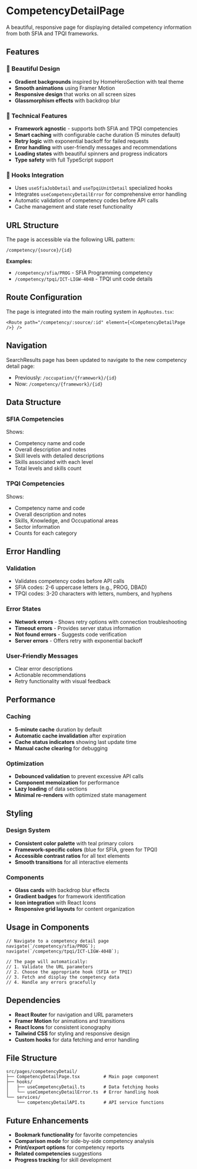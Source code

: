 # CompetencyDetailPage

A beautiful, responsive page for displaying detailed competency information from both SFIA and TPQI frameworks.

## Features

### 🎨 Beautiful Design
- **Gradient backgrounds** inspired by HomeHeroSection with teal theme
- **Smooth animations** using Framer Motion
- **Responsive design** that works on all screen sizes
- **Glassmorphism effects** with backdrop blur

### 🔧 Technical Features
- **Framework agnostic** - supports both SFIA and TPQI competencies
- **Smart caching** with configurable cache duration (5 minutes default)
- **Retry logic** with exponential backoff for failed requests
- **Error handling** with user-friendly messages and recommendations
- **Loading states** with beautiful spinners and progress indicators
- **Type safety** with full TypeScript support

### 🚀 Hooks Integration
- Uses `useSfiaJobDetail` and `useTpqiUnitDetail` specialized hooks
- Integrates `useCompetencyDetailError` for comprehensive error handling
- Automatic validation of competency codes before API calls
- Cache management and state reset functionality

## URL Structure

The page is accessible via the following URL pattern:
```
/competency/{source}/{id}
```

**Examples:**
- `/competency/sfia/PROG` - SFIA Programming competency
- `/competency/tpqi/ICT-LIGW-404B` - TPQI unit code details

## Route Configuration

The page is integrated into the main routing system in `AppRoutes.tsx`:

```tsx
<Route path="/competency/:source/:id" element={<CompetencyDetailPage />} />
```

## Navigation

SearchResults page has been updated to navigate to the new competency detail page:
- Previously: `/occupation/{framework}/{id}`
- Now: `/competency/{framework}/{id}`

## Data Structure

### SFIA Competencies
Shows:
- Competency name and code
- Overall description and notes
- Skill levels with detailed descriptions
- Skills associated with each level
- Total levels and skills count

### TPQI Competencies
Shows:
- Competency name and code
- Overall description and notes
- Skills, Knowledge, and Occupational areas
- Sector information
- Counts for each category

## Error Handling

### Validation
- Validates competency codes before API calls
- SFIA codes: 2-6 uppercase letters (e.g., PROG, DBAD)
- TPQI codes: 3-20 characters with letters, numbers, and hyphens

### Error States
- **Network errors** - Shows retry options with connection troubleshooting
- **Timeout errors** - Provides server status information
- **Not found errors** - Suggests code verification
- **Server errors** - Offers retry with exponential backoff

### User-Friendly Messages
- Clear error descriptions
- Actionable recommendations
- Retry functionality with visual feedback

## Performance

### Caching
- **5-minute cache** duration by default
- **Automatic cache invalidation** after expiration
- **Cache status indicators** showing last update time
- **Manual cache clearing** for debugging

### Optimization
- **Debounced validation** to prevent excessive API calls
- **Component memoization** for performance
- **Lazy loading** of data sections
- **Minimal re-renders** with optimized state management

## Styling

### Design System
- **Consistent color palette** with teal primary colors
- **Framework-specific colors** (blue for SFIA, green for TPQI)
- **Accessible contrast ratios** for all text elements
- **Smooth transitions** for all interactive elements

### Components
- **Glass cards** with backdrop blur effects
- **Gradient badges** for framework identification
- **Icon integration** with React Icons
- **Responsive grid layouts** for content organization

## Usage in Components

```tsx
// Navigate to a competency detail page
navigate(`/competency/sfia/PROG`);
navigate(`/competency/tpqi/ICT-LIGW-404B`);

// The page will automatically:
// 1. Validate the URL parameters
// 2. Choose the appropriate hook (SFIA or TPQI)
// 3. Fetch and display the competency data
// 4. Handle any errors gracefully
```

## Dependencies

- **React Router** for navigation and URL parameters
- **Framer Motion** for animations and transitions
- **React Icons** for consistent iconography
- **Tailwind CSS** for styling and responsive design
- **Custom hooks** for data fetching and error handling

## File Structure

```
src/pages/competencyDetail/
├── CompetencyDetailPage.tsx         # Main page component
├── hooks/
│   ├── useCompetencyDetail.ts       # Data fetching hooks
│   └── useCompetencyDetailError.ts  # Error handling hook
└── services/
    └── competencyDetailAPI.ts       # API service functions
```

## Future Enhancements

- **Bookmark functionality** for favorite competencies
- **Comparison mode** for side-by-side competency analysis
- **Print/export options** for competency reports
- **Related competencies** suggestions
- **Progress tracking** for skill development
